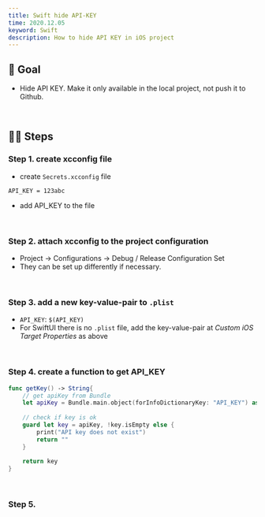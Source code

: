 ```yaml
---
title: Swift hide API-KEY
time: 2020.12.05
keyword: Swift
description: How to hide API KEY in iOS project
---
```


<WidgetsMdHeader :title="title" :time="time"></WidgetsMdHeader>

## 🎯 Goal
- Hide API KEY. Make it only available in the local project, not push it to Github.

<br/>

## 🦶🏻 Steps

### Step 1. create xcconfig file

<WidgetsMdImage img-path="gotcha" img-name="swift-hide-api-key-1.png" ></WidgetsMdImage>

- create `Secrets.xcconfig` file

```
API_KEY = 123abc
```
- add API_KEY to the file

<br/>

### Step 2. attach xcconfig to the project configuration

<WidgetsMdImage img-path="gotcha" img-name="swift-hide-api-key-2.png" ></WidgetsMdImage>

- Project -> Configurations -> Debug / Release Configuration Set
- They can be set up differently if necessary.

<br/>

### Step 3. add a new key-value-pair to `.plist`

<WidgetsMdImage img-path="gotcha" img-name="swift-hide-api-key-2.png" ></WidgetsMdImage>

- `API_KEY`: `$(API_KEY)`
- For SwiftUI there is no `.plist` file, add the key-value-pair at _Custom iOS Target Properties_ as above

<br/>

### Step 4. create a function to get API_KEY

```swift
func getKey() -> String{
    // get apiKey from Bundle
    let apiKey = Bundle.main.object(forInfoDictionaryKey: "API_KEY") as? String
    
    // check if key is ok
    guard let key = apiKey, !key.isEmpty else {
        print("API key does not exist")
        return ""
    }
    
    return key
}
```

<br/>

### Step 5.